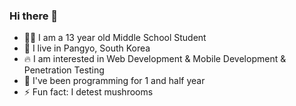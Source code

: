 ### Hi there 👋

- 🧑‍🎓 I am a 13 year old Middle School Student
- 📍 I live in Pangyo, South Korea
- 🔥 I am interested in Web Development & Mobile Development & Penetration Testing
- 📅 I've been programming for 1 and half year
- ⚡ Fun fact: I detest mushrooms
